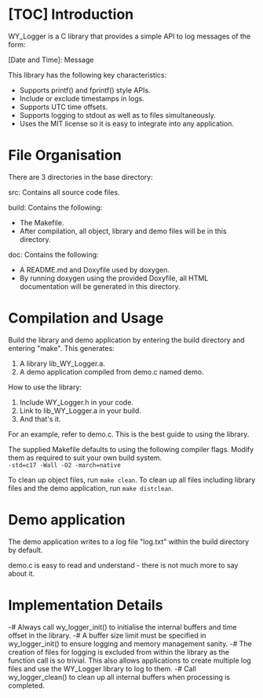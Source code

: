 [TOC]
Introduction
============
WY_Logger is a C library that provides a simple API to log messages of the form:

\[Date and Time\]: Message

This library has the following key characteristics:
- Supports printf() and fprintf() style APIs.
- Include or exclude timestamps in logs.
- Supports UTC time offsets.
- Supports logging to stdout as well as to files simultaneously.
- Uses the MIT license so it is easy to integrate into any application.

File Organisation
=================
There are 3 directories in the base directory: 

src: Contains all source code files. <br>

build: Contains the following:
- The Makefile. 
- After compilation, all object, library and demo files will be in this directory. 

doc: Contains the following:
- A README.md and Doxyfile used by doxygen.
- By running doxygen using the provided Doxyfile, all HTML documentation will be generated in this directory.

Compilation and Usage
=====================
Build the library and demo application by entering the build directory and entering "make". This generates:
1. A library lib_WY_Logger.a.
2. A demo application compiled from demo.c named demo.

How to use the library:
1. Include WY_Logger.h in your code. 
2. Link to lib_WY_Logger.a in your build.
3. And that's it.

For an example, refer to demo.c. This is the best guide to using the library.

The supplied Makefile defaults to using the following compiler flags. Modify them as required to suit your own build system.<br>
`-std=c17 -Wall -O2 -march=native`

To clean up object files, run `make clean`. To clean up all files including library files and the demo application, run `make distclean`.

Demo application
================
The demo application writes to a log file "log.txt" within the build directory by default.

demo.c is easy to read and understand - there is not much more to say about it.

Implementation Details
======================
 
-# Always call wy_logger_init() to initialise the internal buffers and time offset in the library.
-# A buffer size limit must be specified in wy_logger_init() to ensure logging and memory management sanity.
-# The creation of files for logging is excluded from within the library as the function call is so trivial. This also allows applications to create multiple log files and use the WY_Logger library to log to them.
-# Call wy_logger_clean() to clean up all internal buffers when processing is completed.
